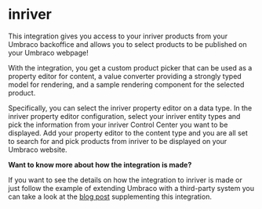 # inriver

This integration gives you access to your inriver products from your Umbraco backoffice and allows you to select products to be published on your Umbraco webpage!

With the integration, you get a  custom product picker that can be used as a property editor for content, a value converter providing a strongly typed model for rendering, and a sample rendering component for the selected product.

Specifically, you can select the inriver property editor on a data type. In the inriver property editor configuration, select your inriver entity types and pick the information from your inriver Control Center you want to be displayed. Add your property editor to the content type and you are all set to search for and pick products from inriver to be displayed on your Umbraco website.

**Want to know more about how the integration is made?**

If you want to see the details on how the integration to inriver is made or just follow the example of extending Umbraco with a third-party system you can take a look at the [blog post](https://umbraco.com/blog/integrating-umbraco-cms-with-inriver/) supplementing this integration.